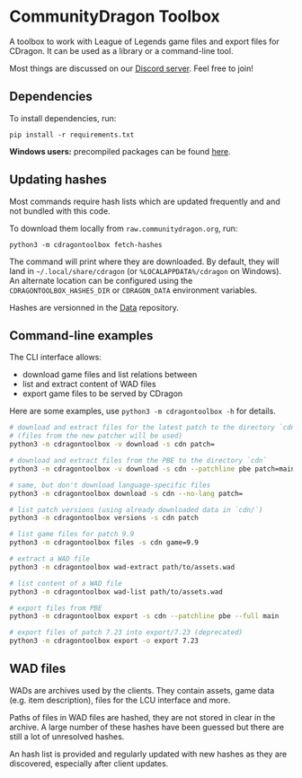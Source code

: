 # CommunityDragon Toolbox

A toolbox to work with League of Legends game files and export files for CDragon.
It can be used as a library or a command-line tool.

Most things are discussed on our [Discord server](https://discord.gg/rZQwuek). Feel free to join!


## Dependencies

To install dependencies, run:
```
pip install -r requirements.txt
```

**Windows users:** precompiled packages can be found [here](https://www.lfd.uci.edu/~gohlke/pythonlibs/).


## Updating hashes

Most commands require hash lists which are updated frequently and and not bundled with this code.

To download them locally from `raw.communitydragon.org`, run:
```
python3 -m cdragontoolbox fetch-hashes
```

The command will print where they are downloaded.
By default, they will land in `~/.local/share/cdragon` (or `%LOCALAPPDATA%/cdragon` on Windows).
An alternate location can be configured using the `CDRAGONTOOLBOX_HASHES_DIR` or `CDRAGON_DATA` environment variables.

Hashes are versionned in the [Data](https://github.com/CommunityDragon/Data) repository.


## Command-line examples

The CLI interface allows:
 - download game files and list relations between
 - list and extract content of WAD files
 - export game files to be served by CDragon

Here are some examples, use `python3 -m cdragontoolbox -h` for details.

```sh
# download and extract files for the latest patch to the directory `cdn`
# (files from the new patcher will be used)
python3 -m cdragontoolbox -v download -s cdn patch=

# download and extract files from the PBE to the directory `cdn`
python3 -m cdragontoolbox -v download -s cdn --patchline pbe patch=main

# same, but don't download language-specific files
python3 -m cdragontoolbox download -s cdn --no-lang patch=

# list patch versions (using already downloaded data in `cdn/`)
python3 -m cdragontoolbox versions -s cdn patch

# list game files for patch 9.9
python3 -m cdragontoolbox files -s cdn game=9.9

# extract a WAD file
python3 -m cdragontoolbox wad-extract path/to/assets.wad

# list content of a WAD file
python3 -m cdragontoolbox wad-list path/to/assets.wad

# export files from PBE
python3 -m cdragontoolbox export -s cdn --patchline pbe --full main

# export files of patch 7.23 into export/7.23 (deprecated)
python3 -m cdragontoolbox export -o export 7.23
```

## WAD files

WADs are archives used by the clients. They contain assets, game data (e.g.
item description), files for the LCU interface and more.

Paths of files in WAD files are hashed, they are not stored in clear in the
archive. A large number of these hashes have been guessed but there are still a
lot of unresolved hashes.

An hash list is provided and regularly updated with new hashes as they are
discovered, especially after client updates.

